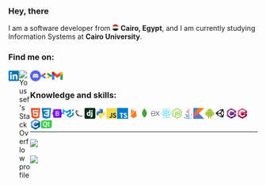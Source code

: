 <h3> Hey, there</h3>
<p>
    I am a software developer from
        <img alt="Egypt" width="13px" title="Egypt"
        src="./imgs/egypt-logo.png"/>
    <b>Cairo, Egypt</b>, and I am currently studying <span title="Faculty of Computers and Artificial Intelligence">Information Systems at <b>Cairo University</b>.</span>
</p>

### Find me on:

<a target="_blank" href="https://www.linkedin.com/in/youssef-attai/" title="My LinkedIn profile">
    <img align="left" alt="Youssef's LinkedIn profile" width="22px" 
    src="./imgs/linkedin-logo.svg"/>
</a>

<a target="_blank" href="https://stackoverflow.com/u/14174934/" title="My StackOverflow profile">
    <img align="left" alt="Youssef's StackOverflow profile" width="22px"
     src="./imgs/stackoverflow-logo.svg"/>
</a>

<a target="_blank" href="https://discord.com/users/832587472411820044/" title="My Discord">
    <img align="left" alt="Youssef's Discord" width="22px"
     src="./imgs/discord.svg"/>
</a>

<a target="_blank" href="https://g.dev/youssef-attai/" title="My Google Developer profile">
    <img align="left" alt="Youssef's Google Developer profile" width="22px" 
    src="./imgs/google-developers.svg"/>
</a>

<a target="_blank" href="mailto:youssefgalalnazem@gmail.com" title="Email me">
    <img align="left" alt="Youssef's Gmail" width="22px" 
    src="./imgs/gmail.svg"/>
</a>

<br/>

### Knowledge and skills:

<p>
    <img align="left" width="22px" title="HTML"
    src="./imgs/html5-original.svg"/>
    <img align="left" width="22px" title="CSS"
    src="./imgs/css3-original.svg"/>
    <img align="left" width="22px" title="Bootstrap"
    src="./imgs/bootstrap-original.svg"/>
        <img align="left" width="22px" title="Material UI"
    src="./imgs/mui.svg"/>
    <img align="left" width="22px" title="Flask"
    src="./imgs/flask-original.png"/>
    <img align="left" width="22px" title="Django"
    src="./imgs/django-plain.svg"/>
    <img align="left" width="22px" title="Python"
    src="./imgs/python-original.svg"/>
    <img align="left" width="22px" title="Javascript"
    src="./imgs/javascript-original.svg"/>
    <img align="left" width="22px" title="Typescript"
    src="./imgs/typescript.svg"/>
    <img align="left" width="22px"title="Firebase"
    src="./imgs/firebase-plain.svg"/>
    <img align="left" width="22px" title="MongoDB"
    src="./imgs/mongodb-original.svg"/>
    <img align="left" width="22px" title="Express.js"
    src="./imgs/express-original.png"/>
    <img align="left" width="22px" title="React.js"
    src="./imgs/react-original.svg"/>
    <img align="left" width="22px" title="Node.js"
    src="./imgs/nodejs-original.svg"/>
    <img align="left" width="22px" title="Java"
    src="./imgs/java-original.svg"/>
    <img align="left" width="22px" title="Kotlin"
    src="./imgs/kotlin-original.svg"/>
    <img align="left" width="22px" title="Android development"
    src="./imgs/android-plain.svg"/>
    <img align="left" width="22px" title="Unity"
    src="./imgs/unity-original.png"/>
    <img align="left" width="22px" title="C#"
    src="./imgs/csharp-original.svg"/>
    <img align="left" width="22px" title="C++"
    src="./imgs/cplusplus-original.svg"/>
    <img align="left" width="22px" title="C"
    src="./imgs/c-original.svg"/>
    <img align="left" width="22px" title="Qt"
    src="./imgs/qt.svg"/>
</p>

<br/>
<br/>
<hr/>

<img 
width="50%" 
src="https://github-readme-stats.vercel.app/api/top-langs/?username=youssef-attai&layout=compact&theme=dark" />

<img width="50%" 
src="http://github-readme-streak-stats.herokuapp.com/?user=youssef-attai&theme=dark&date_format=M%20j%5B%2C%20Y%5D&ring=ff3068&fire=ff3068&sideNums=ff3068" />
